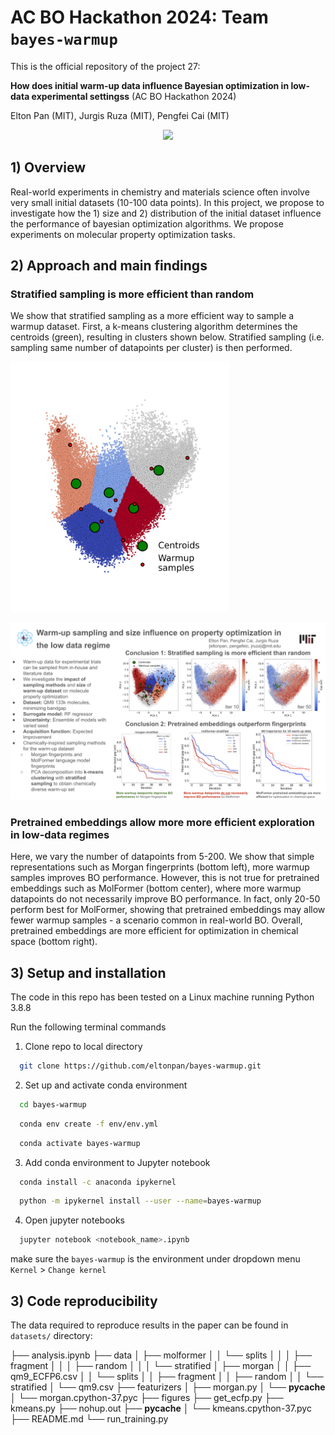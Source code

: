 # AC BO Hackathon 2024: Team `bayes-warmup`

This is the official repository of the project 27:

**How does initial warm-up data influence Bayesian optimization in low-data experimental settingss**  (AC BO Hackathon 2024)

Elton Pan (MIT), Jurgis Ruza (MIT), Pengfei Cai (MIT)

<p align="center">
  <img src="/figures/bo_trajectory.gif" width="400"/> 
</p>

## 1) Overview

Real-world experiments in chemistry and materials science often involve very small initial datasets (10-100 data points). In this project, we propose to investigate how the 1) size and 2) distribution of the initial dataset influence the performance of bayesian optimization algorithms. We propose experiments on molecular property optimization tasks.

## 2) Approach and main findings

### Stratified sampling is more efficient than random
We show that stratified sampling as a more efficient way to sample a warmup dataset. First, a k-means clustering algorithm determines the centroids (green), resulting in clusters shown below. Stratified sampling (i.e. sampling same number of datapoints per cluster) is then performed.

<img src="/figures/stratified.png" width="350"/> 


<p align="center">
  <img src="/figures/bo_poster.png" width="700"/> 
</p>

### Pretrained embeddings allow more more efficient exploration in low-data regimes
Here, we vary the number of datapoints from 5-200. We show that simple representations such as Morgan fingerprints (bottom left), more warmup samples improves BO performance. However, this is not true for pretrained embeddings such as MolFormer (bottom center), where more warmup datapoints do not necessarily improve BO performance. In fact, only 20-50 perform best for MolFormer, showing that pretrained embeddings may allow fewer warmup samples - a scenario common in real-world BO. Overall, pretrained embeddings are more efficient for optimization in chemical space (bottom right).






## 3) Setup and installation

The code in this repo has been tested on a Linux machine running Python 3.8.8

Run the following terminal commands 

1. Clone repo to local directory

```bash
  git clone https://github.com/eltonpan/bayes-warmup.git
```

2. Set up and activate conda environment
```bash
  cd bayes-warmup
```
```bash
  conda env create -f env/env.yml
```
```bash
  conda activate bayes-warmup
```

3. Add conda environment to Jupyter notebook
```bash
  conda install -c anaconda ipykernel
```
```bash
  python -m ipykernel install --user --name=bayes-warmup
```

4. Open jupyter notebooks
```bash
  jupyter notebook <notebook_name>.ipynb
```

make sure the `bayes-warmup` is the environment under dropdown menu `Kernel` > `Change kernel`

## 3) Code reproducibility

The data required to reproduce results in the paper can be found in `datasets/` directory:

├── analysis.ipynb
├── data
│   ├── molformer
│   │   └── splits
│   │   │   ├── fragment
│   │   │   ├── random
│   │   │   └── stratified
│   ├── morgan
│   │   ├── qm9_ECFP6.csv
│   │   └── splits
│   │       ├── fragment
│   │       ├── random
│   │       └── stratified
│   └── qm9.csv
├── featurizers
│   ├── morgan.py
│   └── __pycache__
│       └── morgan.cpython-37.pyc
├── figures
├── get_ecfp.py
├── kmeans.py
├── nohup.out
├── __pycache__
│   └── kmeans.cpython-37.pyc
├── README.md
└── run_training.py
